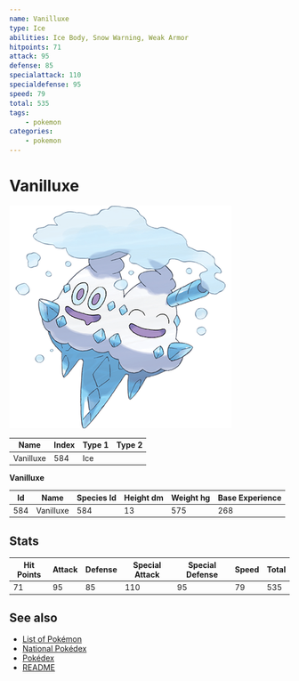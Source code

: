 ```yaml
---
name: Vanilluxe
type: Ice
abilities: Ice Body, Snow Warning, Weak Armor
hitpoints: 71
attack: 95
defense: 85
specialattack: 110
specialdefense: 95
speed: 79
total: 535
tags:
    - pokemon
categories:
    - pokemon
---
```


# Vanilluxe


![Vanilluxe](images/584.png)

| **Name** | **Index** | **Type 1** | **Type 2** |
|----|----|----|----|
| Vanilluxe | 584 | Ice  |  |

**Vanilluxe** 




| **Id** | **Name** | **Species Id** | **Height dm** | **Weight hg** | **Base Experience** |
|--------|----------|----------------|------------|------------|---------------------|
| 584 | Vanilluxe | 584 | 13 | 575 | 268 |



## Stats

| **Hit Points** | **Attack** | **Defense** | **Special Attack** | **Special Defense** | **Speed** | **Total** |
|----------------|------------|-------------|--------------------|---------------------|-----------|-----------|
| 71 | 95 | 85 | 110 | 95 | 79 | 535 |

## See also

- [List of Pokémon](../pokemon.md)
- [National Pokédex](../national_pokedex.md)
- [Pokédex](../pokedex.md)
- [README](../README.md)
